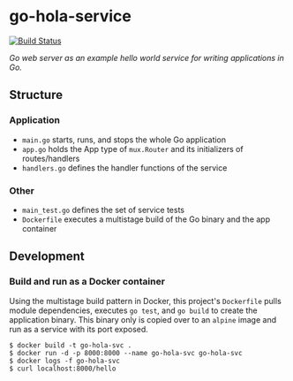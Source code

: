 # go-hola-service

[![Build Status](https://travis-ci.org/AmundsenJunior/go-hola-service.svg?branch=master)](https://travis-ci.org/AmundsenJunior/go-hola-service)

*Go web server as an example hello world service for writing applications in Go.*

## Structure

### Application

* `main.go` starts, runs, and stops the whole Go application
* `app.go` holds the App type of `mux.Router` and its initializers of routes/handlers
* `handlers.go` defines the handler functions of the service

### Other

* `main_test.go` defines the set of service tests
* `Dockerfile` executes a multistage build of the Go binary and the app container

## Development 

### Build and run as a Docker container

Using the multistage build pattern in Docker, this project's `Dockerfile` pulls module dependencies, executes `go test`,
and `go build` to create the application binary. This binary only is copied over to an `alpine` image and run as a
service with its port exposed.

```shell script
$ docker build -t go-hola-svc .
$ docker run -d -p 8000:8000 --name go-hola-svc go-hola-svc
$ docker logs -f go-hola-svc
$ curl localhost:8000/hello
```
